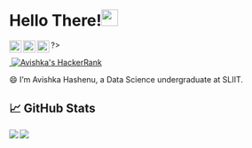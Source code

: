 # Hello There!<img src="https://raw.githubusercontent.com/MartinHeinz/MartinHeinz/master/wave.gif" width="30px">

<!-- Social media -->
<a href="https://www.linkedin.com/in/avishka-hashenu-58bb8b1b8/">
  <img align="left" alt="LinkedIn page of Avishka" width="22px" src="https://raw.githubusercontent.com/peterthehan/peterthehan/master/assets/linkedin.svg" />
</a>
<a href="https://twitter.com/avishkahashenu">
  <img align="left" alt="Twitter page of Avishka" width="22px" src="https://raw.githubusercontent.com/peterthehan/peterthehan/master/assets/twitter.svg" />
</a>
<?
<a href="https://web.facebook.com/profile.php?id=100006103368661">
  <img align="left" alt="Facebook page of Avishka" width="22px" src="https://raw.githubusercontent.com/peterthehan/peterthehan/master/assets/facebook.svg" />
</a>?>

<p>
<!-- count visitors -->
<a href="https://visitor-badge.glitch.me/badge?page_id=rukshan99.rukshan99">
  <img alt="" src="https://visitor-badge.glitch.me/badge?page_id=AvishkaHashenu.AvishkaHashenu">
</a> 

<!-- Shield for HackerRank -->
<a href="https://www.hackerrank.com/avishka_hashenu">
  <img alt ="Avishka's HackerRank" src="https://img.shields.io/badge/HackerRank-&#9734&#9734&#9734&#9734&#9734-brightgreen?style=flat&logo=hackerrank">
</a>  
</p>

😄 I’m Avishka Hashenu, a Data Science undergraduate at SLIIT.


## &#x1f4c8; GitHub Stats

<img align="left" src="https://github-readme-stats.vercel.app/api/top-langs/?username=AvishkaHashenu&theme=dark" />

<img align="center" src="https://github-readme-stats.vercel.app/api//?username=AvishkaHashenu&theme=dark" />

